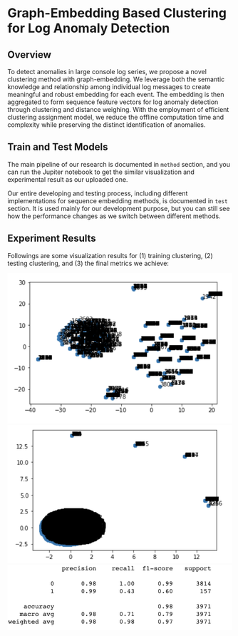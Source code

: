 # Graph-Embedding Based Clustering for Log Anomaly Detection

## Overview

To detect anomalies in large console log series, we propose a novel clustering method with graph-embedding. We leverage both the semantic knowledge and relationship among individual log messages to create meaningful and robust embedding for each event. The embedding is then aggregated to form sequence feature vectors for log anomaly detection through clustering and distance weighing. With the employment of efficient clustering assignment model, we reduce the offline computation time and complexity while preserving the distinct identification of anomalies.

## Train and Test Models

The main pipeline of our research is documented in `method` section, and you can run the Jupiter notebook to get the similar visualization and experimental result as our uploaded one.

Our entire developing and testing process, including different implementations for sequence embedding methods, is documented in `test` section. It is used mainly for our development purpose, but you can still see how the performance changes as we switch between different methods.

## Experiment Results

Followings are some visualization results for (1) training clustering, (2) testing clustering, and (3) the final metrics we achieve:

![train clustering](https://github.com/MarioMZhang/Anomaly-log-detection/blob/main/assets/seq_embed_trn.png)
![train clustering](https://github.com/MarioMZhang/Anomaly-log-detection/blob/main/assets/seq_embed_tst.png)
![train clustering](https://github.com/MarioMZhang/Anomaly-log-detection/blob/main/assets/pred_eval.png)